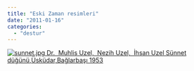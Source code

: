 ```yaml
---
title: "Eski Zaman resimleri"
date: "2011-01-16"
categories: 
  - "destur"
---
```


 [![sunnet.jpg](/uploads/2011/01/sunnet.jpg) Dr.  Muhlis Uzel,  Nezih Uzel,  İhsan Uzel Sünnet düğünü,Üsküdar,Bağlarbaşı 1953](/uploads/2011/01/sunnet.jpg "sunnet.jpg")
